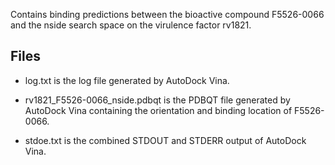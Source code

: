 Contains binding predictions between the bioactive compound F5526-0066 and the nside search space on the virulence factor rv1821.

## Files

- log.txt is the log file generated by AutoDock Vina.

- rv1821_F5526-0066_nside.pdbqt is the PDBQT file generated by AutoDock Vina containing the orientation and binding location of F5526-0066.

- stdoe.txt is the combined STDOUT and STDERR output of AutoDock Vina.

